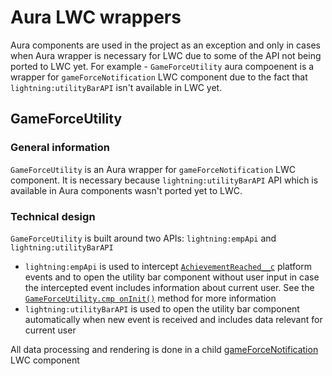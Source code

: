# Aura LWC wrappers
Aura components are used in the project as an exception and only in cases when Aura wrapper is necessary for LWC due to some of the API not being ported to LWC yet. For example - `GameForceUtility` aura compoenent is a wrapper for `gameForceNotification` LWC component due to the fact that `lightning:utilityBarAPI` isn't available in LWC yet.

## GameForceUtility 
### General information
`GameForceUtility` is an Aura wrapper for `gameForceNotification` LWC component. It is necessary because `lightning:utilityBarAPI` API which is available in Aura components wasn't ported yet to LWC. 

### Technical design
`GameForceUtility` is built around two APIs: `lightning:empApi` and `lightning:utilityBarAPI` 
- `lightning:empApi` is used to intercept [`AchievementReached__c`](../force-app/main/default/objects/AchievementReached__e/) platform events and to open the utility bar component without user input in case the intercepted event includes information about current user. See the [`GameForceUtility.cmp onInit()`](../force-app/main/default/aura/GameForceUtility/GameForceUtilityController.js) method for more information
- `lightning:utilityBarAPI` is used to open the utility bar component automatically when new event is received and includes data relevant for current user

All data processing and rendering is done in a child [gameForceNotification](../force-app/main/default/lwc/gameForceNotification/) LWC component